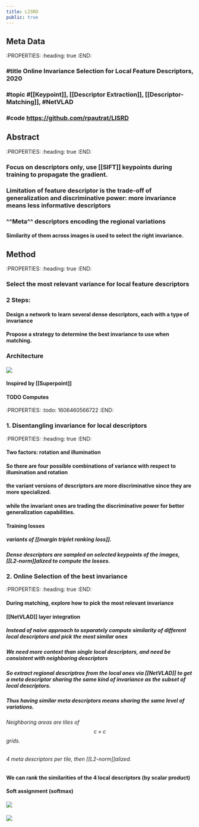 ```yaml
---
title: LISRD
public: true
---
```


## Meta Data
:PROPERTIES:
:heading: true
:END:
### #title Online Invariance Selection for Local Feature Descriptors, 2020
### #topic #[[Keypoint]], [[Descriptor Extraction]], [[Descriptor-Matching]],  #NetVLAD

### #code https://github.com/rpautrat/LISRD

## Abstract
:PROPERTIES:
:heading: true
:END:
### Focus on descriptors only, use [[SIFT]] keypoints during training to propagate the gradient. 

### Limitation of feature descriptor is the trade-off of generalization and discriminative power: **more invariance means less informative descriptors**

### ^^Meta^^ descriptors encoding the regional variations
#### Similarity of them across images is used to select the right invariance.

## Method
:PROPERTIES:
:heading: true
:END:
### Select the most relevant variance for local feature descriptors

### 2 Steps:
#### Design a network to learn several dense descriptors, each with a type of invariance

#### Propose a strategy to determine the best invariance to use when matching.

### Architecture
#### ![](https://firebasestorage.googleapis.com/v0/b/firescript-577a2.appspot.com/o/imgs%2Fapp%2FSLAM%2F_mcGOcnbPI.png?alt=media&token=4c1c25b2-889c-4baf-b40e-a99dae869e61)

#### Inspired by [[Superpoint]]

#### TODO Computes 
:PROPERTIES:
:todo: 1606460566722
:END:
### 1. Disentangling invariance for local descriptors
:PROPERTIES:
:heading: true
:END:
#### Two factors: rotation and illumination

#### So there are four possible combinations of variance with respect to  illumination and rotation

#### the variant versions of descriptors are more discriminative since they are more specialized.

#### while the invariant ones are trading the discriminative power for better generalization capabilities.

#### Training losses
##### variants of [[margin triplet ranking loss]].

##### Dense descriptors are sampled on selected keypoints of the images, [[L2-norm]]alized to compute the losses.

### 2. Online Selection of the best invariance
:PROPERTIES:
:heading: true
:END:
#### During matching, explore how to pick the most relevant invariance

#### [[NetVLAD]] layer integration
##### Instead of naive approach to separately compute similarity of different local descriptors and pick the most similar ones

##### We need more context than single local descriptors, and need be consistent with neighboring descriptors

##### So extract regional descriptros from the local ones via [[NetVLAD]] to get a meta descriptor sharing the same kind of invariance as the subset of local descriptors.

##### Thus having similar meta descriptors means sharing the same level of variations.
###### Neighboring areas are tiles of $$c\times c$$ grids.

###### 4 meta descriptors per tile, then [[L2-norm]]alized.

#### We can rank the similarities of the 4 local descriptors (by scalar product)

#### Soft assignment (softmax)

#### ![](https://firebasestorage.googleapis.com/v0/b/firescript-577a2.appspot.com/o/imgs%2Fapp%2FSLAM%2FvReSdGM4pv.png?alt=media&token=87a42d62-175f-4b0a-9413-b81d5b48d8a7)

#### ![](https://firebasestorage.googleapis.com/v0/b/firescript-577a2.appspot.com/o/imgs%2Fapp%2FSLAM%2FNhRALW9YgQ.png?alt=media&token=b875b963-4ccc-44c2-b492-757f449bea76)

####